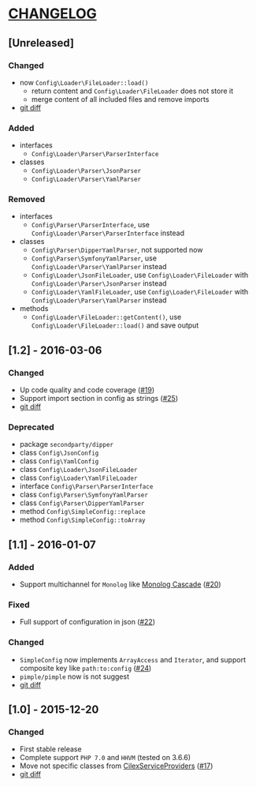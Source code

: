 [CHANGELOG](http://keepachangelog.com)
======================================

## [Unreleased]
### Changed
- now `Config\Loader\FileLoader::load()`
  - return content and `Config\Loader\FileLoader` does not store it
  - merge content of all included files and remove imports
- [git diff](/../../compare/1.2...master)

### Added
- interfaces
  - `Config\Loader\Parser\ParserInterface`
- classes
  - `Config\Loader\Parser\JsonParser`
  - `Config\Loader\Parser\YamlParser`

### Removed
- interfaces
  - `Config\Parser\ParserInterface`, use `Config\Loader\Parser\ParserInterface` instead
- classes
  - `Config\Parser\DipperYamlParser`, not supported now
  - `Config\Parser\SymfonyYamlParser`, use `Config\Loader\Parser\YamlParser` instead
  - `Config\Loader\JsonFileLoader`, use `Config\Loader\FileLoader` with `Config\Loader\Parser\JsonParser` instead
  - `Config\Loader\YamlFileLoader`, use `Config\Loader\FileLoader` with `Config\Loader\Parser\YamlParser` instead
- methods
  - `Config\Loader\FileLoader::getContent()`, use `Config\Loader\FileLoader::load()` and save output

## [1.2] - 2016-03-06
### Changed
- Up code quality and code coverage ([#19](../../issues/19))
- Support import section in config as strings ([#25](../../issues/25))
- [git diff](/../../compare/1.1...1.2)

### Deprecated
- package `secondparty/dipper`
- class `Config\JsonConfig`
- class `Config\YamlConfig`
- class `Config\Loader\JsonFileLoader`
- class `Config\Loader\YamlFileLoader`
- interface `Config\Parser\ParserInterface`
- class `Config\Parser\SymfonyYamlParser`
- class `Config\Parser\DipperYamlParser`
- method `Config\SimpleConfig::replace`
- method `Config\SimpleConfig::toArray`

## [1.1] - 2016-01-07
### Added
- Support multichannel for `Monolog` like [Monolog Cascade](https://github.com/theorchard/monolog-cascade)
([#20](/../../issues/20))

### Fixed
- Full support of configuration in json ([#22](/../../issues/22))

### Changed
- `SimpleConfig` now implements `ArrayAccess` and `Iterator`, and support composite key like `path:to:config`
([#24](/../../issues/24))
- `pimple/pimple` now is not suggest
- [git diff](/../../compare/1.0.2...1.1)

## [1.0] - 2015-12-20
### Changed
- First stable release
- Complete support `PHP 7.0` and `HHVM` (tested on 3.6.6)
- Move not specific classes from [CilexServiceProviders](https://github.com/kamilsk/CilexServiceProviders)
  ([#17](/../../issues/17))
- [git diff](/../../compare/0.4.2...1.0)

